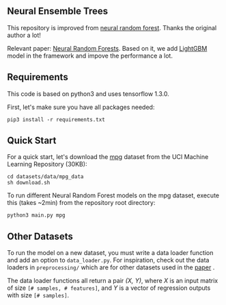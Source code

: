 ## Neural Ensemble Trees

This repository is improved from [neural random forest](https://github.com/JohannesMaxWel/neural_random_forests). Thanks the original author a lot!

Relevant paper:
[Neural Random Forests](https://arxiv.org/abs/1604.07143).
Based on it, we add [LightGBM](https://github.com/Microsoft/LightGBM) model in the framework and impove the performance a lot.

## Requirements
This code is based on python3 and uses tensorflow 1.3.0.

First, let's make sure you have all packages needed:
```
pip3 install -r requirements.txt
```


## Quick Start
For a quick start, let's download the [mpg](https://archive.ics.uci.edu/ml/datasets/auto+mpg) dataset from the UCI Machine Learning Repository (30KB):
```
cd datasets/data/mpg_data
sh download.sh
```

To run different Neural Random Forest models on the mpg dataset, execute this (takes ~2min) from the repository root directory:
```
python3 main.py mpg
```

## Other Datasets
To run the model on a new dataset, you must write a data loader function and add an option to `data_loader.py`.
For inspiration, check out the data loaders in `preprocessing/` which are for other datasets used in the [paper](https://arxiv.org/abs/1604.07143) . 

The data loader functions all return a pair _(X, Y)_, where _X_  is an input matrix of size `[# samples, # features]`, and _Y_  is a vector of regression outputs with size `[# samples]`.
